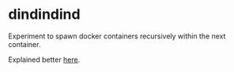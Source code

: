 # dindindind
Experiment to spawn docker containers recursively within the next container.

Explained better [here](https://shivashis.xyz/pages/blogs/twelve.html).
